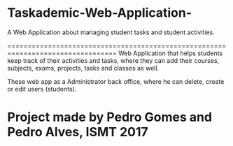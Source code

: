 # Taskademic-Web-Application-
A Web Application about managing student tasks and student activities.

================================================================================= 
Web Application that helps students keep track of their activities and tasks, where they can add their courses, subjects, exams, projects, tasks and classes as well.

These web app as a Administrator back office, where he can delete, create or edit users (students).

Project made by Pedro Gomes and Pedro Alves, ISMT 2017
=================================================================================
